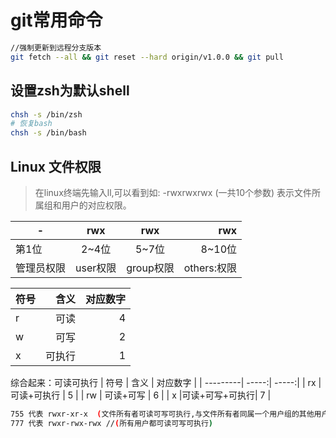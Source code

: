 # git常用命令

```bash
//强制更新到远程分支版本
git fetch --all && git reset --hard origin/v1.0.0 && git pull

```

## 设置zsh为默认shell
```bash
chsh -s /bin/zsh
# 恢复bash
chsh -s /bin/bash  

```
## Linux 文件权限
> 在linux终端先输入ll,可以看到如: 
-rwxrwxrwx (一共10个参数) 表示文件所属组和用户的对应权限。


| -             | rwx       |  rwx     |rwx         |
| --------      | :-----:    | :-----:   |----:      |
| 第1位         | 2~4位     | 5~7位    | 8~10位     |
| 管理员权限    | user权限  | group权限 | others:权限|


| 符号      | 含义   | 对应数字 |
| ---------| -----:| -----:|
| r        |    可读 |  4   |
| w        |   可写  |  2   |
| x        |  可执行 |  1   |

综合起来：可读可执行
| 符号      | 含义          | 对应数字 |
| ---------|          -----:| -----:|
| rx        |    可读+可执行 |  5    |
| rw        |   可读+可写    |  6    |
| x         |可读+可写+可执行|  7     |

```bash
755 代表 rwxr-xr-x  (文件所有者可读可写可执行,与文件所有者同属一个用户组的其他用户可读可执行,其它用户组可读可执行)
777 代表 rwxr-rwx-rwx //(所有用户都可读可写可执行)

```